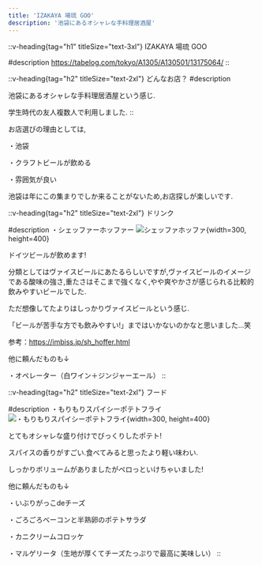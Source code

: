 ```yaml
---
title: 'IZAKAYA 場琉 GOO'
description: '池袋にあるオシャレな手料理居酒屋'
---
```


::v-heading{tag="h1" titleSize="text-3xl"}
IZAKAYA 場琉 GOO

#description
https://tabelog.com/tokyo/A1305/A130501/13175064/
::

::v-heading{tag="h2" titleSize="text-2xl"}
どんなお店？
#description

池袋にあるオシャレな手料理居酒屋という感じ.

学生時代の友人複数人で利用しました.
::

お店選びの理由としては,

・池袋

・クラフトビールが飲める

・雰囲気が良い

池袋は年にこの集まりでしか来ることがないため,お店探しが楽しいです.

::v-heading{tag="h2" titleSize="text-2xl"}
ドリンク

#description
・シェッファーホッファー
![シェッファホッファ](/images/beer/izakaya-baru-go/beer1.jpg){width=300, height=400}

ドイツビールが飲めます!

分類としてはヴァイスビールにあたるらしいですが,ヴァイスビールのイメージである酸味の強さ,重たさはそこまで強くなく,やや爽やかさが感じられる比較的飲みやすいビールでした.

ただ想像してたよりはしっかりヴァイスビールという感じ.

「ビールが苦手な方でも飲みやすい!」まではいかないのかなと思いました...笑

参考：https://imbiss.jp/sh_hoffer.html

他に頼んだものも↓

・オペレーター（白ワイン＋ジンジャーエール）
::

::v-heading{tag="h2" titleSize="text-2xl"}
フード

#description
・もりもりスパイシーポテトフライ
![・もりもりスパイシーポテトフライ](/images/beer/izakaya-baru-go/food1.jpg){width=300, height=400}

とてもオシャレな盛り付けでびっくりしたポテト!

スパイスの香りがすごい.食べてみると思ったより軽い味わい.

しっかりボリュームがありましたがペロっといけちゃいました!

他に頼んだものも↓

・いぶりがっこdeチーズ

・ごろごろベーコンと半熟卵のポテトサラダ

・カニクリームコロッケ

・マルゲリータ（生地が厚くてチーズたっぷりで最高に美味しい）
::
